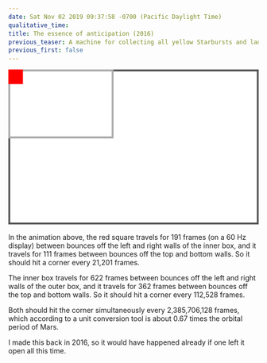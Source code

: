 ```yaml
---
date: Sat Nov 02 2019 09:37:58 -0700 (Pacific Daylight Time)
qualitative_time: 
title: The essence of anticipation (2016)
previous_teaser: A machine for collecting all yellow Starbursts and launching them into the sun
previous_first: false
---
```

![](/assets/2019/eoa-eoa.svg)

In the animation above,
the red square travels for 191 frames (on a 60 Hz display) between bounces off the left and right walls of the inner box, and
it travels for 111 frames between bounces off the top and bottom walls.
So it should hit a corner every 21,201 frames.

The inner box travels for 622 frames between bounces off the left and right walls of the outer box, and
it travels for 362 frames between bounces off the top and bottom walls.
So it should hit a corner every 112,528 frames.

Both should hit the corner simultaneously every 2,385,706,128 frames, which according to a unit conversion tool is about 0.67 times the orbital period of Mars.

I made this back in 2016, so it would have happened already if one left it open all this time.
